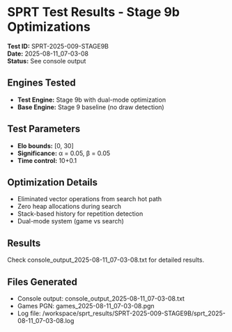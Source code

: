 # SPRT Test Results - Stage 9b Optimizations

**Test ID:** SPRT-2025-009-STAGE9B  
**Date:** 2025-08-11_07-03-08  
**Status:** See console output

## Engines Tested
- **Test Engine:** Stage 9b with dual-mode optimization
- **Base Engine:** Stage 9 baseline (no draw detection)

## Test Parameters
- **Elo bounds:** [0, 30]
- **Significance:** α = 0.05, β = 0.05
- **Time control:** 10+0.1

## Optimization Details
- Eliminated vector operations from search hot path
- Zero heap allocations during search
- Stack-based history for repetition detection
- Dual-mode system (game vs search)

## Results
Check console_output_2025-08-11_07-03-08.txt for detailed results.

## Files Generated
- Console output: console_output_2025-08-11_07-03-08.txt
- Games PGN: games_2025-08-11_07-03-08.pgn
- Log file: /workspace/sprt_results/SPRT-2025-009-STAGE9B/sprt_2025-08-11_07-03-08.log
